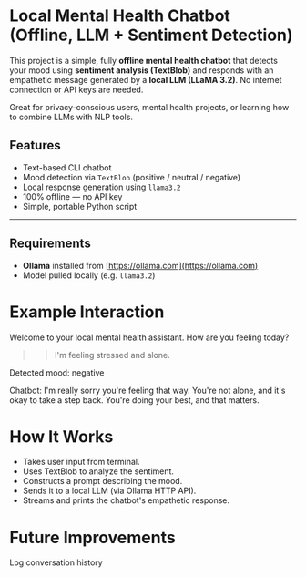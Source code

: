 # Local Mental Health Chatbot (Offline, LLM + Sentiment Detection)

This project is a simple, fully **offline mental health chatbot** that detects your mood using **sentiment analysis (TextBlob)** and responds with an empathetic message generated by a **local LLM (LLaMA 3.2)**. No internet connection or API keys are needed.

Great for privacy-conscious users, mental health projects, or learning how to combine LLMs with NLP tools.


## Features

- Text-based CLI chatbot
- Mood detection via `TextBlob` (positive / neutral / negative)
- Local response generation using `llama3.2` 
- 100% offline — no API key
- Simple, portable Python script

---

## Requirements

- **Ollama** installed from [https://ollama.com](https://ollama.com)
- Model pulled locally (e.g. `llama3.2`)

# Example Interaction

Welcome to your local mental health assistant.
How are you feeling today?
>> I'm feeling stressed and alone.

Detected mood: negative

Chatbot:
I'm really sorry you're feeling that way. You're not alone, and it's okay to take a step back. You're doing your best, and that matters. 

# How It Works
 - Takes user input from terminal.
 - Uses TextBlob to analyze the sentiment.
 - Constructs a prompt describing the mood.
 - Sends it to a local LLM (via Ollama HTTP API).
 - Streams and prints the chatbot's empathetic response.

# Future Improvements
  Log conversation history
